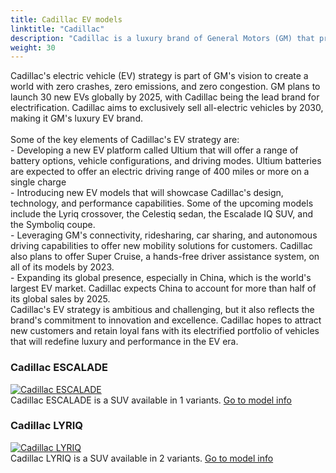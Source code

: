 ```yaml
---
title: Cadillac EV models
linktitle: "Cadillac"
description: "Cadillac is a luxury brand of General Motors (GM) that produces and sells premium vehicles in North America, China, and other markets. Cadillac is known for its history of innovation, design, and performance, as well as its iconic models such as the Escalade, CTS, and Eldorado. "
weight: 30
---
```

<!-- markdownlint-disable MD033 -->
<!-- markdownlint-disable MD010 -->
Cadillac's electric vehicle (EV) strategy is part of GM's vision to create a world with zero crashes, zero emissions, and zero congestion. GM plans to launch 30 new EVs globally by 2025, with Cadillac being the lead brand for electrification. Cadillac aims to exclusively sell all-electric vehicles by 2030, making it GM's luxury EV brand.<br /><br />Some of the key elements of Cadillac's EV strategy are:<br />- Developing a new EV platform called Ultium that will offer a range of battery options, vehicle configurations, and driving modes. Ultium batteries are expected to offer an electric driving range of 400 miles or more on a single charge<br />- Introducing new EV models that will showcase Cadillac's design, technology, and performance capabilities. Some of the upcoming models include the Lyriq crossover, the Celestiq sedan, the Escalade IQ SUV, and the Symboliq coupe.<br> - Leveraging GM's connectivity, ridesharing, car sharing, and autonomous driving capabilities to offer new mobility solutions for customers. Cadillac also plans to offer Super Cruise, a hands-free driver assistance system, on all of its models by 2023.<br /> - Expanding its global presence, especially in China, which is the world's largest EV market. Cadillac expects China to account for more than half of its global sales by 2025.<br />Cadillac's EV strategy is ambitious and challenging, but it also reflects the brand's commitment to innovation and excellence. Cadillac hopes to attract new customers and retain loyal fans with its electrified portfolio of vehicles that will redefine luxury and performance in the EV era.

<div class="container shadow p-3 mb-5 bg-body-tertiary rounded">
<h3> Cadillac ESCALADE</h3>
	<div class="row">
		<div class="col col-12 col-md-6">
			<a href="escalade"><img src="https://media.evkx.net/multimedia/models/cadillac/escalade/escalade_iq/main_1_st.jpg" class="img-fluid" alt="Cadillac ESCALADE" ></a>
		</div>
		<div class="col col-12 col-md-6">
Cadillac ESCALADE is a SUV available in 1 variants.
<a href="escalade">Go to model info</a>
		</div>
	</div>
</div>
<div class="container shadow p-3 mb-5 bg-body-tertiary rounded">
<h3> Cadillac LYRIQ</h3>
	<div class="row">
		<div class="col col-12 col-md-6">
			<a href="lyriq"><img src="https://media.evkx.net/multimedia/models/cadillac/lyriq/lyriq_awd/main_1_st.jpg" class="img-fluid" alt="Cadillac LYRIQ" ></a>
		</div>
		<div class="col col-12 col-md-6">
Cadillac LYRIQ is a SUV available in 2 variants.
<a href="lyriq">Go to model info</a>
		</div>
	</div>
</div>
